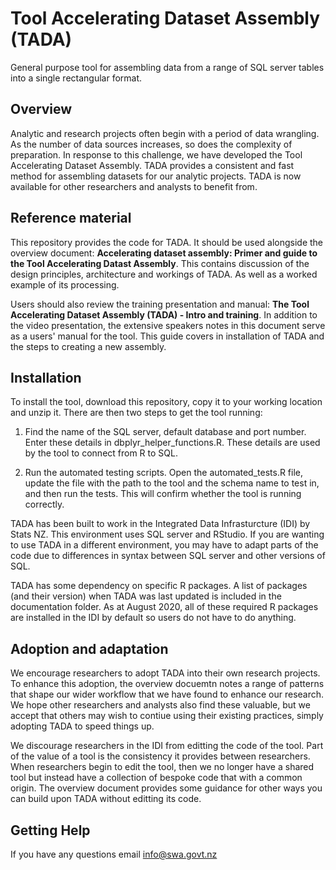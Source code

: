 # Tool Accelerating Dataset Assembly (TADA)
General purpose tool for assembling data from a range of SQL server tables into a single rectangular format.

## Overview
Analytic and research projects often begin with a period of data wrangling. As the number of data sources increases, so does the complexity of preparation. In response to this challenge, we have developed the Tool Accelerating Dataset Assembly. TADA provides a consistent and fast method for assembling datasets for our analytic projects. TADA is now available for other researchers and analysts to benefit from.

## Reference material
This repository provides the code for TADA. It should be used alongside the overview document: **Accelerating dataset assembly: Primer and guide to the Tool Accelerating Datast Assembly**. This contains discussion of the design principles, architecture and workings of TADA. As well as a worked example of its processing.

Users should also review the training presentation and manual: **The Tool Accelerating Dataset Assembly (TADA) - Intro and training**. In addition to the video presentation, the extensive speakers notes in this document serve as a users' manual for the tool. This guide covers in installation of TADA and the steps to creating a new assembly.

## Installation
To install the tool, download this repository, copy it to your working location and unzip it. There are then two steps to get the tool running:

1. Find the name of the SQL server, default database and port number. Enter these details in dbplyr_helper_functions.R. These details are used by the tool to connect from R to SQL.

2. Run the automated testing scripts. Open the automated_tests.R file, update the file with the path to the tool and the schema name to test in, and then run the tests. This will confirm whether the tool is running correctly.

TADA has been built to work in the Integrated Data Infrasturcture (IDI) by Stats NZ. This environment uses SQL server and RStudio. If you are wanting to use TADA in a different environment, you may have to adapt parts of the code due to differences in syntax between SQL server and other versions of SQL.

TADA has some dependency on specific R packages. A list of packages (and their version) when TADA was last updated is included in the documentation folder. As at August 2020, all of these required R packages are installed in the IDI by default so users do not have to do anything.

## Adoption and adaptation
We encourage researchers to adopt TADA into their own research projects. To enhance this adoption, the overview docuemtn notes a range of patterns that shape our wider workflow that we have found to enhance our research. We hope other researchers and analysts also find these valuable, but we accept that others may wish to contiue using their existing practices, simply adopting TADA to speed things up.

We discourage researchers in the IDI from editting the code of the tool. Part of the value of a tool is the consistency it provides between researchers. When researchers begin to edit the tool, then we no longer have a shared tool but instead have a collection of bespoke code that with a common origin. The overview document provides some guidance for other ways you can build upon TADA without editting its code.

## Getting Help
If you have any questions email info@swa.govt.nz
